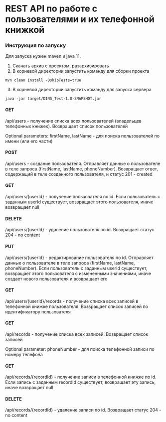 # REST API по работе с пользователями и их телефонной книжкой

### Инструкция по запуску

Для запуска нужен maven и java 11.
1. Скачать архив с проектом, разархивировать
2. В корневой директории запустить команду для сборки проекта 
```
mvn clean install -DskipTests=true
```
3. В корневой директории запустить команду для запуска сервера 
```
java -jar target/DINS_Test-1.0-SNAPSHOT.jar
```

#### GET
/api/users - получение списка всех пользователей (владельцев телефонных книжек). Возвращает список пользователей

Optional parameters: firstName, lastName - для поиска пользователей по имени (или его части)

#### POST
/api/users - создание пользователя. Отправляет данные о пользователе в теле запроса (firstName, lastName, phoneNumber). Возвращает ответ, содержащий в теле созданного пользователя, и статус 201 - created  

#### GET
/api/users/{userId} - получение пользователя по id. Если пользователь с заданным userId существует, возвращает этого пользователя, иначе возвращает null

#### DELETE
/api/users/{userId} - удаление пользователя по id. Возвращает статус 204 - no content

#### PUT
/api/users/{userId} - редактирование пользователя по id. Отправляет данные о пользователе в теле запроса (firstName, lastName, phoneNumber). Если пользователь с заданным userId существует, возвращает этого пользователя с измененными значениями, иначе создает нового пользователя и возвращает его 

#### GET
/api/users/{userId}/records - получение списка всех записей в телефонной книжке пользователя. Возвращает список записей по идентификатору пользователя

#### GET
/api/records - получение списка всех записей. Возвращает список записей

Optional parameter: phoneNumber - для поиска телефонной записи по номеру телефона

#### GET
/api/records/{recordId} - получение записи в телефонной книжке по id. Если запись с заданным recordId существует, возвращает эту запись, иначе возвращает null

#### DELETE
/api/records/{recordId} - удаление записи по id. Возвращает статус 204 - no content
